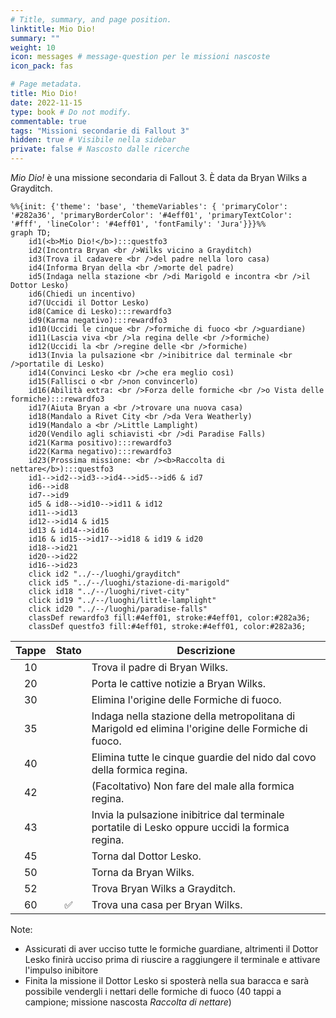 ```yaml
---
# Title, summary, and page position.
linktitle: Mio Dio!
summary: ""
weight: 10
icon: messages # message-question per le missioni nascoste
icon_pack: fas

# Page metadata.
title: Mio Dio!
date: 2022-11-15
type: book # Do not modify.
commentable: true
tags: "Missioni secondarie di Fallout 3"
hidden: true # Visibile nella sidebar
private: false # Nascosto dalle ricerche
---
```


*Mio Dio!* è una missione secondaria di Fallout 3. È data da Bryan Wilks a Grayditch.


```mermaid
%%{init: {'theme': 'base', 'themeVariables': { 'primaryColor': '#282a36', 'primaryBorderColor': '#4eff01', 'primaryTextColor': '#fff', 'lineColor': '#4eff01', 'fontFamily': 'Jura'}}}%%
graph TD;
    id1(<b>Mio Dio!</b>):::questfo3
    id2(Incontra Bryan <br />Wilks vicino a Grayditch)
    id3(Trova il cadavere <br />del padre nella loro casa)
    id4(Informa Bryan della <br />morte del padre)
    id5(Indaga nella stazione <br />di Marigold e incontra <br />il Dottor Lesko)
    id6(Chiedi un incentivo)
    id7(Uccidi il Dottor Lesko) 
    id8(Camice di Lesko):::rewardfo3
    id9(Karma negativo):::rewardfo3
    id10(Uccidi le cinque <br />formiche di fuoco <br />guardiane)
    id11(Lascia viva <br />la regina delle <br />formiche)
    id12(Uccidi la <br />regine delle <br />formiche)
    id13(Invia la pulsazione <br />inibitrice dal terminale <br />portatile di Lesko)
    id14(Convinci Lesko <br />che era meglio così)
    id15(Fallisci o <br />non convincerlo)
    id16(Abilità extra: <br />Forza delle formiche <br />o Vista delle formiche):::rewardfo3
    id17(Aiuta Bryan a <br />trovare una nuova casa)
    id18(Mandalo a Rivet City <br />da Vera Weatherly)
    id19(Mandalo a <br />Little Lamplight)
    id20(Vendilo agli schiavisti <br />di Paradise Falls)
    id21(Karma positivo):::rewardfo3
    id22(Karma negativo):::rewardfo3
    id23(Prossima missione: <br /><b>Raccolta di nettare</b>):::questfo3
    id1-->id2-->id3-->id4-->id5-->id6 & id7
    id6-->id8
    id7-->id9
    id5 & id8-->id10-->id11 & id12
    id11-->id13
    id12-->id14 & id15
    id13 & id14-->id16
    id16 & id15-->id17-->id18 & id19 & id20
    id18-->id21
    id20-->id22
    id16-->id23
    click id2 "../--/luoghi/grayditch"
    click id5 "../--/luoghi/stazione-di-marigold"
    click id18 "../--/luoghi/rivet-city"
    click id19 "../--/luoghi/little-lamplight"
    click id20 "../--/luoghi/paradise-falls"
    classDef rewardfo3 fill:#4eff01, stroke:#4eff01, color:#282a36;
    classDef questfo3 fill:#4eff01, stroke:#4eff01, color:#282a36;
```

| Tappe |       Stato        | Descrizione                                                                                         |
| :---: | :----------------: | --------------------------------------------------------------------------------------------------- |
|  10   |                    | Trova il padre di Bryan Wilks.                                                                      |
|  20   |                    | Porta le cattive notizie a Bryan Wilks.                                                             |
|  30   |                    | Elimina l'origine delle Formiche di fuoco.                                                          |
|  35   |                    | Indaga nella stazione della metropolitana di Marigold ed elimina l'origine delle Formiche di fuoco. |
|  40   |                    | Elimina tutte le cinque guardie del nido dal covo della formica regina.                             |
|  42   |                    | (Facoltativo) Non fare del male alla formica regina.                                                |
|  43   |                    | Invia la pulsazione inibitrice dal terminale portatile di Lesko oppure uccidi la formica regina.    |
|  45   |                    | Torna dal Dottor Lesko.                                                                             |
|  50   |                    | Torna da Bryan Wilks.                                                                               |
|  52   |                    | Trova Bryan Wilks a Grayditch.                                                                      |
|  60   | :white_check_mark: | Trova una casa per Bryan Wilks.                                                                     |


Note:
- Assicurati di aver ucciso tutte le formiche guardiane, altrimenti il Dottor Lesko finirà ucciso prima di riuscire a raggiungere il terminale e attivare l'impulso inibitore
- Finita la missione il Dottor Lesko si sposterà nella sua baracca e sarà possibile vendergli i nettari delle formiche di fuoco (40 tappi a campione; missione nascosta *Raccolta di nettare*)
